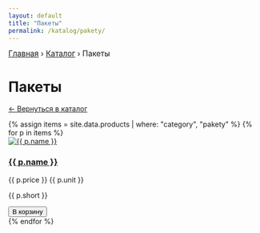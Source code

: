 ```yaml
---
layout: default
title: "Пакеты"
permalink: /katalog/pakety/
---
```


<nav aria-label="breadcrumb" style="margin:10px 0; font-size:.95rem;">
  <a href="{{ site.baseurl }}/">Главная</a> ›
  <a href="{{ site.baseurl }}/katalog/">Каталог</a> ›
  <span aria-current="page">Пакеты</span>
</nav>

<script type="application/ld+json">
{
  "@context": "https://schema.org",
  "@type": "BreadcrumbList",
  "itemListElement": [
    {"@type":"ListItem","position":1,"name":"Главная","item":"{{ site.url }}{{ site.baseurl }}/"},
    {"@type":"ListItem","position":2,"name":"Каталог","item":"{{ site.url }}{{ site.baseurl }}/katalog/"}, 
    {"@type":"ListItem","position":3,"name":"Пакеты","item":"{{ site.url }}{{ site.baseurl }}/katalog/pakety/"}
  ]
}
</script>

<h1>Пакеты</h1>
<p><a href="{{ site.baseurl }}/katalog/">← Вернуться в каталог</a></p>

<div class="grid">
{% assign items = site.data.products | where: "category", "pakety" %}
{% for p in items %}
  <div class="card">
    <a href="{{ site.baseurl }}/katalog/{{ p.category }}/{{ p.slug }}/">
      <img src="{{ site.baseurl }}{{ p.images | first }}" alt="{{ p.name }}">
      <h3>{{ p.name }}</h3>
    </a>
    <p class="price">{{ p.price }} {{ p.unit }}</p>
    <p class="short">{{ p.short }}</p>
    <button class="btn btn-gradient mt-2 add-to-cart" data-sku="{{ p.sku }}" data-name="{{ p.name }}" data-price="{{ p.price }}">В корзину</button>
  </div>
{% endfor %}
</div>
